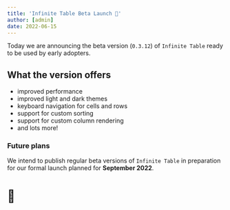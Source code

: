 ```yaml
---
title: 'Infinite Table Beta Launch 🚀'
author: [admin]
date: 2022-06-15
---
```


Today we are announcing the beta version (`0.3.12`) of `Infinite Table` ready to be used by early adopters.

## What the version offers

- improved performance
- improved light and dark themes
- keyboard navigation for cells and rows
- support for custom sorting
- support for custom column rendering
- and lots more!

### Future plans

We intend to publish regular beta versions of `Infinite Table` in preparation for our formal launch planned for **September 2022**.

# 🚀
